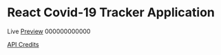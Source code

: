 # React Covid-19 Tracker Application

Live [Preview](https://covid19-tracker-mr62.web.app/) 000000000000

[API Credits](https://covid19.mathdro.id/api/)

